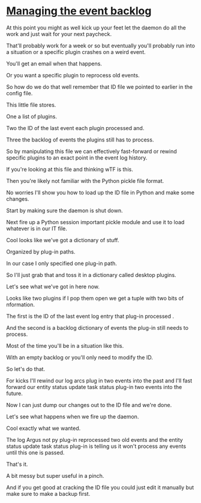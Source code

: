 # [Managing the event backlog](https://youtu.be/YPZ1FWvhf7k?t=29m26s)

At this point you might as well kick up your feet let the daemon do all the work and just wait for your next paycheck.

That'll probably work for a week or so but eventually you'll probably run into a
situation or a specific plugin crashes on a weird event.

You'll get an email when that happens.

Or you want a specific plugin to reprocess old events.

So how do we do that well remember that ID file we pointed to earlier in the config file.

This little file stores.

One a list of plugins.

Two the ID of the last event each plugin processed and.

Three the backlog of events the plugins still has to process.

So by manipulating this file we can effectively fast-forward or rewind specific plugins to an exact point in the event log history.

If you're looking at this file and thinking wTF is this.

Then you're likely not familiar with the Python pickle file format.

No worries I'll show you how to load up the ID file in Python and make some changes.

Start by making sure the daemon is shut down.

Next fire up a Python session important pickle module and use it to load whatever  is in our IT file.

Cool looks like we've got a dictionary of stuff.

Organized by plug-in paths.

In our case I only specified one plug-in path.

So I'll just grab that and toss it in a dictionary called desktop plugins.

Let's see what we've got in here now.

Looks like two plugins if I pop them open we get a tuple with two bits of nformation.

The first is the ID of the last event log entry that plug-in processed .

And the second is a backlog dictionary of events the plug-in still needs to process.

Most of the time you'll be in a situation like this.

With an empty backlog or you'll only need to modify the ID.

So let's do that.

For kicks I'll rewind our log arcs plug in two events into the past and I'll fast forward our entity status update task status plug-in two events into the future.

Now I can just dump our changes out to the ID file and we're done.

Let's see what happens when we fire up the daemon.

Cool exactly what we wanted.

The log Argus not py plug-in reprocessed two old events and the entity status update task status plug-in is telling us it won't process any events until this one is passed.

That's it.

A bit messy but super useful in a pinch.

And if you get good at cracking the ID file you could just edit it manually but make sure to make a backup first.
